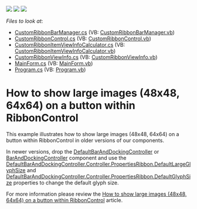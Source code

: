 <!-- default badges list -->
![](https://img.shields.io/endpoint?url=https://codecentral.devexpress.com/api/v1/VersionRange/128617664/17.2.3%2B)
[![](https://img.shields.io/badge/Open_in_DevExpress_Support_Center-FF7200?style=flat-square&logo=DevExpress&logoColor=white)](https://supportcenter.devexpress.com/ticket/details/E3726)
[![](https://img.shields.io/badge/📖_How_to_use_DevExpress_Examples-e9f6fc?style=flat-square)](https://docs.devexpress.com/GeneralInformation/403183)
<!-- default badges end -->
<!-- default file list -->
*Files to look at*:

* [CustomRibbonBarManager.cs](./CS/CustomRibbonControl/CustomRibbonBarManager.cs) (VB: [CustomRibbonBarManager.vb](./VB/CustomRibbonControl/CustomRibbonBarManager.vb))
* [CustomRibbonControl.cs](./CS/CustomRibbonControl/CustomRibbonControl.cs) (VB: [CustomRibbonControl.vb](./VB/CustomRibbonControl/CustomRibbonControl.vb))
* [CustomRibbonItemViewInfoCalculator.cs](./CS/CustomRibbonControl/CustomRibbonItemViewInfoCalculator.cs) (VB: [CustomRibbonItemViewInfoCalculator.vb](./VB/CustomRibbonControl/CustomRibbonItemViewInfoCalculator.vb))
* [CustomRibbonViewInfo.cs](./CS/CustomRibbonControl/CustomRibbonViewInfo.cs) (VB: [CustomRibbonViewInfo.vb](./VB/CustomRibbonControl/CustomRibbonViewInfo.vb))
* [MainForm.cs](./CS/MainForm.cs) (VB: [MainForm.vb](./VB/MainForm.vb))
* [Program.cs](./CS/Program.cs) (VB: [Program.vb](./VB/Program.vb))
<!-- default file list end -->
# How to show large images (48x48, 64x64) on a button within RibbonControl
<p>This example illustrates how to show large images (48x48, 64x64) on a button within RibbonControl in older versions of our components. 
  
In newer versions, drop the <a href="https://docs.devexpress.com/WindowsForms/DevExpress.XtraBars.DefaultBarAndDockingController">DefaultBarAndDockingController</a> or <a href="https://docs.devexpress.com/WindowsForms/DevExpress.XtraBars.BarAndDockingController">BarAndDockingController</a> component and use the 
  <a href="https://docs.devexpress.com/WindowsForms/DevExpress.XtraBars.RibbonProperties.DefaultLargeGlyphSize">DefaultBarAndDockingController.Controller.PropertiesRibbon.DefaultLargeGlyphSize</a> and   <a href="https://docs.devexpress.com/WindowsForms/DevExpress.XtraBars.RibbonProperties.DefaultGlyphSize">DefaultBarAndDockingController.Controller.PropertiesRibbon.DefaultGlyphSize</a> properties to change the default glyph size.</p>

<p>For more information please review the <a href="https://www.devexpress.com/Support/Center/p/K18556">How to show large images (48x48, 64x64) on a button within RibbonControl</a> article.</p>

<br/>


